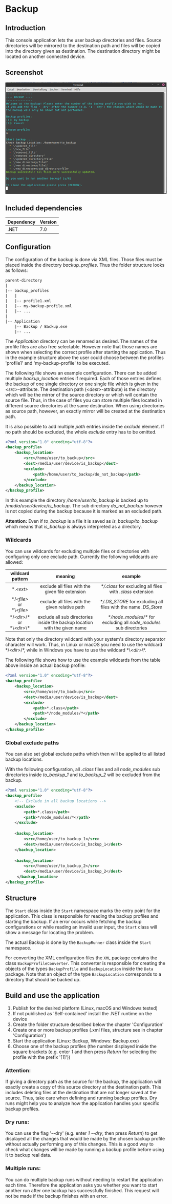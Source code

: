 # Backup

## Introduction

This console application lets the user backup directories and files. 
Source directories will be mirrored to the destination path and files will be copied into the directory given as destination.
The destination directory might be located on another connected device.

## Screenshot

![Screenshot](Screenshot.png)

## Included dependencies

| Dependency            | Version |
|-----------------------|---------|
| .NET                  | 7.0     |

## Configuration

The configuration of the backup is done via XML files. 
Those files must be placed inside the directory _backup\_profiles_. 
Thus the folder structure looks as follows:

```
parent-directory
|
|-- backup_profiles
|   |
|   |-- profile1.xml
|   |-- my-backup-profile.xml
|   |-- ...
|
|-- Application
    |-- Backup / Backup.exe
    |-- ...
``` 

The _Application_ directory can be renamed as desired.
The names of the profile files are also free selectable. 
However note that those names are shown when selecting the correct profile after starting the application.
Thus in the example structure above the user could choose between the profiles 'profile1' and 'my-backup-profile' to be executed. 

The following file shows an example configuration. 
There can be added multiple _backup\_location_ entries if required. 
Each of those entries defines the backup of one single directory or one single file which is given in the _\<src\>_-attribute.
The destination path (_\<dest\>_-attribute) is the directory which will be the mirror of the source directory or which will contain the source file.
Thus, in the case of files you can store multiple files located in different source directories at the same destination.
When using directories as source path, however, an exactly mirror will be created at the destination path.

It is also possible to add multiple _path_ entries inside the _exclude_ element. 
If no path should be excluded, the whole _exclude_ entry has to be omitted.

```xml
<?xml version="1.0" encoding="utf-8"?>
<backup_profile>
    <backup_location>
        <src>/home/user/to_backup</src>
        <dest>/media/user/device/is_backup</dest>
        <exclude>
            <path>/home/user/to_backup/do_not_backup</path>
        </exclude>
    </backup_location>
</backup_profile>
```

In this example the directory _/home/user/to_backup_ is backed up to _/media/user/device/is\_backup_. The sub directory _do\_not\_backup_
however is not copied during the backup because it is marked as an excluded path.

**Attention:** Even if _to\_backup_ is a file it is saved as _is\_backup/to\_backup_ which means that _is\_backup_ is always interpreted as a directory.

### Wildcards

You can use wildcards for excluding multiple files or directories with configuring only one exclude path.
Currently the following wildcards are allowed:

|                wildcard pattern                |                                  meaning                                   |                                example                                 |
|:----------------------------------------------:|:--------------------------------------------------------------------------:|:----------------------------------------------------------------------:|
|                  \*._\<ext\>_                  |              exclude all files with the given file extension               |      _\*/.class_ for excluding all files with _.class_ extension       |
|   \*/_\<file\>_ <br/>or<br/> \*\\_\<file\>_    |               exclude all files with the given relative path               |    _\*/.DS_STORE_ for excluding all files with the name _.DS_Store_    |
| \*/_\<dir\>_/\* <br/>or<br/> \*\\_\<dir\>_\\\* | exclude all sub directories inside the backup location with the given name | _\*/node_modules/\*_ for excluding all _node\_modules_ sub directories |

Note that only the directory wildcard with your system's directory separator character will work. 
Thus, in Linux or macOS you need to use the wildcard \*/_\<dir\>_/\*, while in Windows you have to use the wildcard \*\\_\<dir\>_\\\*.

The following file shows how to use the example wildcards from the table above inside an actual backup profile:

```xml
<?xml version="1.0" encoding="utf-8"?>
<backup_profile>
    <backup_location>
        <src>/home/user/to_backup</src>
        <dest>/media/user/device/is_backup</dest>
        <exclude>
            <path>*.class</path>
            <path>*/node_modules/*</path>
        </exclude>
    </backup_location>
</backup_profile>
```

### Global exclude paths

You can also set global exclude paths which then will be applied to all listed backup locations.

With the following configuration, all _.class_ files and all _node_modules_ sub directories inside _to\_backup\_1_ 
and _to\_backup\_2_ will be excluded from the backup.

```xml
<?xml version="1.0" encoding="utf-8"?>
<backup_profile>
    <!-- Exclude in all backup locations -->
    <exclude>
        <path>*.class</path>
        <path>*/node_modules/*</path>
    </exclude>
   
    <backup_location>
        <src>/home/user/to_backup_1</src>
        <dest>/media/user/device/is_backup_1</dest>
    </backup_location>

    <backup_location>
        <src>/home/user/to_backup_2</src>
        <dest>/media/user/device/is_backup_2</dest>
     </backup_location>
</backup_profile>
```


## Structure

The `Start` class inside the `Start` namespace marks the entry point for the application. 
This class is responsible for reading the backup profiles and starting the backup. 
If an error occurs while fetching the backup configurations or while reading an invalid user input, the `Start` class will show a message for locating the problem.

The actual Backup is done by the `BackupRunner` class inside the `Start` namespace. 

For converting the XML configuration files the `XML` package contains the class `BackupProfileConverter`.
This converter is responsible for creating the objects of the types `BackupProfile` and `BackupLocation` inside the
`Data` package. 
Note that an object of the type `BackupLocation` corresponds to a directory that should be backed up.

## Build and use the application

1. Publish for the desired platform (Linux, macOS and Windows tested)
2. If not published as 'Self-contained' install the .NET runtime on the device
3. Create the folder structure described below the chapter 'Configuration'
4. Create one or more backup profiles (.xml files, structure see in chapter 'Configuration')
5. Start the application (Linux: Backup, Windows: Backup.exe)
6. Choose one of the backup profiles (the number displayed inside the square brackets 
   (e.g. enter _1_ and then press _Return_ for selecting the profile with the prefix '\[1\]'))

### Attention:
If giving a directory path as the source for the backup, the application will exactly create a copy of this source directory at the destination path.
This includes deleting files at the destination that are not longer saved at the source.
Thus, take care when defining and running backup profiles. Dry runs might help you to analyze how the application handles your specific backup profiles.

### Dry runs:

You can use the flag '--dry' (e.g. enter _1 --dry_, then press _Return_) to get displayed all the changes that would be made by the chosen backup profile without actually performing any of this changes.
This is a good way to check what changes will be made by running a backup profile before using it to backup real data.

### Multiple runs:

You can do multiple backup runs without needing to restart the application each time.
Therefore the application asks you whether you want to start another run after one backup has successfully finished.
This request will not be made if the backup finishes with an error.
